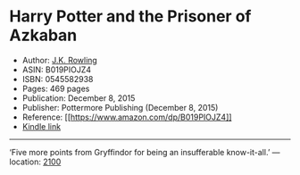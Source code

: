 # Harry Potter and the Prisoner of Azkaban

* Author: [J.K. Rowling](https://www.amazon.com/J-K-Rowling/e/B000AP9A6K/ref=dp_byline_cont_ebooks_1)
* ASIN: B019PIOJZ4
* ISBN: 0545582938
* Pages: 469 pages
* Publication: December 8, 2015
* Publisher: Pottermore Publishing (December 8, 2015)
* Reference: [[https://www.amazon.com/dp/B019PIOJZ4]]
* [Kindle link](kindle://book?action=open&asin=B019PIOJZ4)


---
‘Five more points from Gryffindor for being an insufferable know-it-all.’ — location: [2100](kindle://book?action=open&asin=B019PIOJZ4&location=2100)

